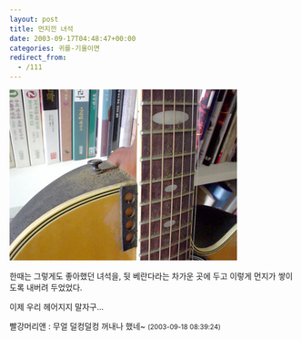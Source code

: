 ```yaml
---
layout: post
title: 먼지낀 녀석
date: 2003-09-17T04:48:47+00:00
categories: 귀를-기울이면
redirect_from:
  - /111
---
```


![ ](/assets/media/logs_archives_DSC01607.jpg)

한때는 그렇게도 좋아했던 녀석을, 뒷 베란다라는 차가운 곳에 두고 이렇게 먼지가 쌓이도록 내버려 두었었다.

이제 우리 헤어지지 말자구...
<div id=comments>
<div class=comment>
<!--- cmt:230 --->
<!--- mail: --->
<!--- parent:0 --->
빨강머리앤 : 
무얼 덜컹덜컹 꺼내나 했네~
 <small>(2003-09-18 08:39:24)</small>
</div>
</div>
